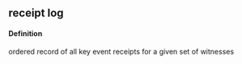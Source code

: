## receipt log

<h4>Definition</h4><p>ordered record of all key event receipts for a given set of witnesses</p>

